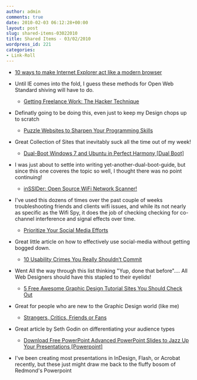```yaml
---
author: admin
comments: true
date: 2010-02-03 06:12:28+00:00
layout: post
slug: shared-items-03022010
title: Shared Items - 03/02/2010
wordpress_id: 221
categories:
- Link-Roll
---
```


  * [10 ways to make Internet Explorer act like a modern browser](http://www.catswhocode.com/blog/10-ways-to-make-internet-explorer-act-like-a-modern-browser)
  
- Until IE comes into the fold, I guess these methods for Open Web Standard shiving will have to do.
  * [Getting Freelance Work: The Hacker Technique](http://feedproxy.google.com/~r/FreelanceSwitch/~3/srVkNwkIeOc/)
  
- Definatly going to be doing this, even just to keep my Design chops up to scratch
  * [Puzzle Websites to Sharpen Your Programming Skills](http://sixrevisions.com/resources/10-puzzle-websites-to-sharpen-your-programming-skills/)
  
- Great Collection of Sites that inevitably suck all the time out of my week!
  * [Dual-Boot Windows 7 and Ubuntu in Perfect Harmony [Dual Boot]](http://feeds.gawker.com/~r/lifehacker/full/~3/jh-EAd8oN1o/dual+boot-windows-7-and-ubuntu-in-perfect-harmony)
  
- I was just about to settle into writing yet-another-dual-boot-guide, but since this one coveres the topic so well, I thought there was no point continuing!
  * [inSSIDer: Open Source WiFi Network Scanner!](http://feedproxy.google.com/~r/PenTestIT/~3/T2H6shQ9nIY/)
  
- I've used this dozens of times over the past couple of weeks troubleshooting friends and clients wifi issues, and while its not nearly as specific as the Wifi Spy, it does the job of checking checking for co-channel interference and signal effects over time.
  * [Prioritize Your Social Media Efforts](http://feedproxy.google.com/~r/chrisbrogandotcom/~3/9C8xHQE6pY4/)
  
- Great little article on how to effectively use social-media without getting bogged down.
  * [10 Usability Crimes You Really Shouldn’t Commit](http://line25.com/articles/10-usability-crimes-you-really-shouldnt-commit)
  
- Went All the way through this list thinking "Yup, done that before".... All Web Designers should have this stapled to their eyelids!
  * [5 Free Awesome Graphic Design Tutorial Sites You Should Check Out](http://feedproxy.google.com/~r/Makeuseof/~3/oGp1IOFmIJs/)
  
- Great for people who are new to the Graphic Design world (like me)
  * [Strangers, Critics, Friends or Fans](http://feedproxy.google.com/~r/typepad/sethsmainblog/~3/AAy8EI9rw0A/strangers-critics-friends-or-fans.html)
  
- Great article by Seth Godin on differentiating your audience types
  * [Download Free PowerPoint Advanced PowerPoint Slides to Jazz Up Your  Presentations [Powerpoint]](http://feeds.gawker.com/~r/lifehacker/full/~3/UcdS0_cieyM/download-free-powerpoint-advanced-powerpoint-slides-to-jazz-up-your-presentations)
  
- I've been creating most presentations in InDesign, Flash, or Acrobat recently, but these just might draw me back to the fluffy bosom of Redmond's Powerpoint
